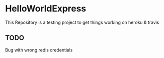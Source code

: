 # HelloWorldExpress

This Repository is a testing project to get things working on heroku & travis

## TODO

Bug with wrong redis credentials
